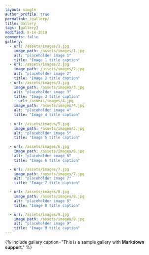 ```yaml
---
layout: single
author_profile: true
permalink: /gallery/
title: Gallery
tags: [gallery]
modified: 9-14-2019
comments: false
gallery:
  - url: /assets/images/1.jpg
    image_path: /assets/images/1.jpg
    alt: "placeholder image 1"
    title: "Image 1 title caption"
  - url: /assets/images/2.jpg
    image_path: /assets/images/2.jpg
    alt: "placeholder image 2"
    title: "Image 2 title caption"
  - url: /assets/images/3.jpg
    image_path: /assets/images/3.jpg
    alt: "placeholder image 3"
    title: "Image 3 title caption" 
    - url: /assets/images/4.jpg
    image_path: /assets/images/4.jpg
    alt: "placeholder image 4"
    title: "Image 4 title caption"  
  
  - url: /assets/images/5.jpg
    image_path: /assets/images/5.jpg
    alt: "placeholder image 5"
    title: "Image 5 title caption"
    
  - url: /assets/images/6.jpg
    image_path: /assets/images/6.jpg
    alt: "placeholder image 6"
    title: "Image 6 title caption"

  - url: /assets/images/7.jpg
    image_path: /assets/images/7.jpg
    alt: "placeholder image 7"
    title: "Image 7 title caption"

  - url: /assets/images/8.jpg
    image_path: /assets/images/8.jpg
    alt: "placeholder image 8"
    title: "Image 8 title caption"

  - url: /assets/images/9.jpg
    image_path: /assets/images/9.jpg
    alt: "placeholder image 9"
    title: "Image 9 title caption"
---
```


{% include gallery caption="This is a sample gallery with **Markdown support**." %}


